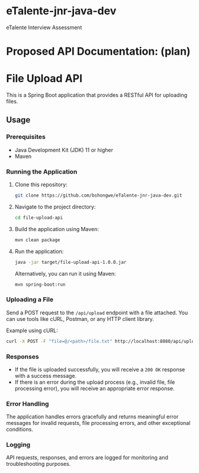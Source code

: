 # eTalente-jnr-java-dev
eTalente Interview Assessment

# Proposed API Documentation: (plan)

# File Upload API

This is a Spring Boot application that provides a RESTful API for uploading files.

## Usage

### Prerequisites

- Java Development Kit (JDK) 11 or higher
- Maven

### Running the Application

1. Clone this repository:

   ```bash
   git clone https://github.com/bshongwe/eTalente-jnr-java-dev.git
   ```

2. Navigate to the project directory:

   ```bash
   cd file-upload-api
   ```

3. Build the application using Maven:

   ```bash
   mvn clean package
   ```

4. Run the application:

   ```bash
   java -jar target/file-upload-api-1.0.0.jar
   ```

   Alternatively, you can run it using Maven:

   ```bash
   mvn spring-boot:run
   ```

### Uploading a File

Send a POST request to the `/api/upload` endpoint with a file attached. You can use tools like cURL, Postman, or any HTTP client library.

Example using cURL:

```bash
curl -X POST -F "file=@/<path>/file.txt" http://localhost:8080/api/upload
```

### Responses

- If the file is uploaded successfully, you will receive a `200 OK` response with a success message.
- If there is an error during the upload process (e.g., invalid file, file processing error), you will receive an appropriate error response.

### Error Handling

The application handles errors gracefully and returns meaningful error messages for invalid requests, file processing errors, and other exceptional conditions.

### Logging

API requests, responses, and errors are logged for monitoring and troubleshooting purposes.

